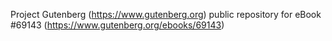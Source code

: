 Project Gutenberg (https://www.gutenberg.org) public repository for
eBook #69143 (https://www.gutenberg.org/ebooks/69143)
